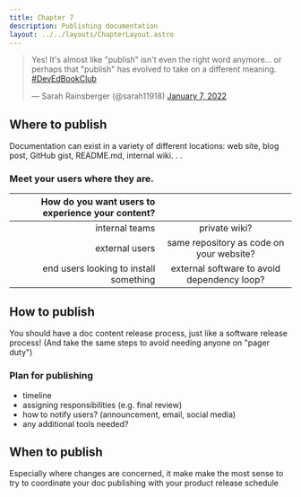```yaml
---
title: Chapter 7
description: Publishing documentation
layout: ../../layouts/ChapterLayout.astro
---
```

<blockquote class="twitter-tweet" data-conversation="none" data-dnt="true"><p lang="en" dir="ltr">Yes! It&#39;s almost like &quot;publish&quot; isn&#39;t even the right word anymore... or perhaps that &quot;publish&quot; has evolved to take on a different meaning. <a href="https://twitter.com/hashtag/DevEdBookClub?src=hash&amp;ref_src=twsrc%5Etfw">#DevEdBookClub</a></p>&mdash; Sarah Rainsberger (@sarah11918) <a href="https://twitter.com/sarah11918/status/1479283375408099329?ref_src=twsrc%5Etfw">January 7, 2022</a></blockquote> <script async src="https://platform.twitter.com/widgets.js" charset="utf-8"></script>

## Where to publish

Documentation can exist in a variety of different locations: web site, blog post, GitHub gist, README.md, internal wiki. . . 

### Meet your users where they are.

| How do you want users to experience your content? | |
|----:|:----:|
|internal teams | private wiki?|
|external users | same repository as code on your website?|
|end users looking to install something | external software to avoid dependency loop? |

## How to publish

You should have a doc content release process, just like a software release process! (And take the same steps to avoid needing anyone on "pager duty")

### Plan for publishing
- timeline
- assigning responsibilities (e.g. final review)
- how to notify users? (announcement, email, social media)
- any additional tools needed?

## When to publish

Especially where changes are concerned, it make make the most sense to try to coordinate your doc publishing with your product release schedule